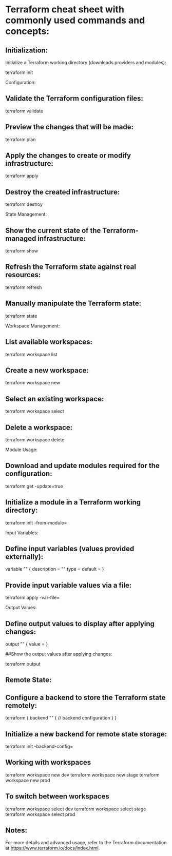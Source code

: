 #             Terraform cheat sheet with commonly used commands and concepts:

## Initialization:

 Initialize a Terraform working directory (downloads providers and modules):
 
  terraform init
 
Configuration:

 ## Validate the Terraform configuration files:
 
  terraform validate
 
 ## Preview the changes that will be made:
 
  terraform plan
 
 ## Apply the changes to create or modify infrastructure:
 
  terraform apply
 
 ## Destroy the created infrastructure:
 
  terraform destroy
 
State Management:
 ## Show the current state of the Terraform-managed infrastructure:
 
  terraform show
 
 ## Refresh the Terraform state against real resources:
 
  terraform refresh
 
 ## Manually manipulate the Terraform state:
 
  terraform state <subcommand>
 
Workspace Management:
 ## List available workspaces:
 
  terraform workspace list
 
 ## Create a new workspace:
 
  terraform workspace new <workspace-name>
 

 ## Select an existing workspace:
 
  terraform workspace select <workspace-name>
 
 ## Delete a workspace:
 
  terraform workspace delete <workspace-name>
 
Module Usage:
 ## Download and update modules required for the configuration:
 
  terraform get -update=true
 
 ## Initialize a module in a Terraform working directory:
 
  terraform init -from-module=<module-source>
 
Input Variables:
 ## Define input variables (values provided externally):
 
  variable "<var-name>" {
    description = "<description>"
    type        = <type>
    default     = <default-value>
  }
 
 ## Provide input variable values via a file:
 
  terraform apply -var-file=<var-file>
 
Output Values:
 ## Define output values to display after applying changes:
 
  output "<output-name>" {
    value = <expression>
  }

 ##Show the output values after applying changes:
 
  terraform output
 
 ## Remote State: 

 ## Configure a backend to store the Terraform state remotely:
 
  terraform {
    backend "<backend-name>" {
      // backend configuration
    }
  }
 
 ## Initialize a new backend for remote state storage:
 
 terraform init -backend-config=<config-file>
 
## Working with workspaces
terraform workspace new dev
terraform workspace new stage
terraform workspace new prod

## To switch between workspaces
terraform workspace select dev
terraform workspace select stage
terraform workspace select prod

 
 ## Notes:
 
 For more details and advanced usage, refer to the Terraform documentation at https://www.terraform.io/docs/index.html.
